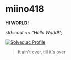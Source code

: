 # miino418

**HI WORLD!**

_std::cout << "Hello World!";_

[![Solved.ac Profile](http://mazassumnida.wtf/api/generate_badge?boj=cecjmh)](https://solved.ac/cecjmh)

> It ain't over, till it's over




